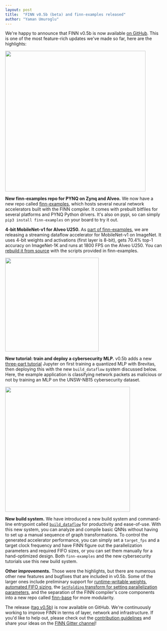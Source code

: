 ```yaml
---
layout: post
title:  "FINN v0.5b (beta) and finn-examples released"
author: "Yaman Umuroglu"
---
```


We're happy to announce that FINN v0.5b is now available [on GitHub](https://github.com/Xilinx/finn/tree/v0.5b). This is
one of the most feature-rich updates we've made so far, here are the highlights:

<a href="https://github.com/Xilinx/finn-examples" target="_blank">
<img src="https://xilinx.github.io/finn/img/finn-examples-header.png" width="450" align="center"/>
</a>

**New finn-examples repo for PYNQ on Zynq and Alveo.** We now have a new repo
called [finn-examples](https://github.com/Xilinx/finn-examples), which hosts
several neural network accelerators built with the FINN compiler. It comes with
prebuilt bitfiles for several platforms and PYNQ Python drivers. It's also on
pypi, so can simply `pip3 install finn-examples` on your board to try it out.

**4-bit MobileNet-v1 for Alveo U250.** As [part of finn-examples](https://github.com/Xilinx/finn-examples/blob/main/finn_examples/notebooks/2_imagenet_with_cnns.ipynb),
we are releasing a streaming dataflow accelerator for MobileNet-v1 on ImageNet.
It uses 4-bit weights and activations (first layer is 8-bit), gets 70.4% top-1
accuracy on ImageNet-1K and runs at 1800 FPS on the Alveo U250.
You can [rebuild it from source](https://github.com/Xilinx/finn-examples/tree/main/build/mobilenet-v1)
with the scripts provided in finn-examples.

<a href="https://github.com/Xilinx/finn/tree/master/notebooks/end2end_example/cybersecurity" target="_blank">
<img src="https://xilinx.github.io/finn/img/cybsec.jpeg" width="300" align="center"/>
</a>

**New tutorial: train and deploy a cybersecurity MLP.** v0.5b adds a new [three-part tutorial](https://github.com/Xilinx/finn/tree/master/notebooks/end2end_example/cybersecurity)
Jupyter on first training a quantized MLP with Brevitas, then deploying this
with the new `build_dataflow` system discussed below.  Here, the example application
is classifying network packets as malicious or not by training an MLP on the
UNSW-NB15 cybersecurity dataset.

<a href="https://finn.readthedocs.io/en/latest/command_line.html" target="_blank">
<img src="https://xilinx.github.io/finn/img/build-cfg.png" width="400" align="center"/>
</a>

**New build system.** We have introduced a new build system
and command-line entrypoint called [`build_dataflow`](https://finn.readthedocs.io/en/latest/command_line.html) for productivity and ease-of-use. With this new system,
you can analyze and compile basic QNNs without having to set up a manual
sequence of graph transformations. To control the generated accelerator
performance, you can simply set a `target_fps` and a target clock frequency
and have FINN figure out the parallelization parameters and required FIFO sizes,
or you can set them manually for a hand-optimized design. Both `finn-examples`
and the new cybersecurity tutorials use this new build system.

**Other improvements.** Those were the highlights, but there are numerous other
new features and bugfixes that are included in v0.5b. Some of the larger ones
include preliminary support for [runtime-writable weights](https://github.com/Xilinx/finn/pull/234),
[automated FIFO sizing](https://github.com/Xilinx/finn/pull/232),
the [`SetFolding` transform for setting parallelization parameters](https://github.com/Xilinx/finn/pull/251),
and the separation of the FINN compiler's core components into a new repo
called [finn-base](https://github.com/Xilinx/finn-base/) for more modularity.

The release ([tag v0.5b](https://github.com/Xilinx/finn/tree/v0.5b)) is now available on GitHub.
We're continuously working to improve FINN in terms of layer, network and
infrastructure.
If you'd like to help out, please check out the <a href="https://github.com/Xilinx/finn/blob/master/CONTRIBUTING.md">contribution guidelines</a> and
share your ideas on the <a href="https://gitter.im/xilinx-finn/community">FINN Gitter channel</a>!
